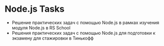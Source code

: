 # Node.js Tasks

* Решение практических задач с помощью Node.js в рамках изучения модуля Node.js в RS School
* Решения практических задач с помощью Node.js для подготовки к экзамену для стажировки в Тинькофф